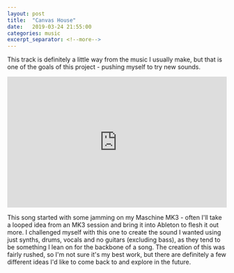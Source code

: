 ```yaml
---
layout: post
title:  "Canvas House"
date:   2019-03-24 21:55:00
categories: music
excerpt_separator: <!--more-->
---
```


This track is definitely a little way from the music I usually make, but that is one of the goals of this project - pushing myself to try new sounds.

<iframe width="100%" height="300" scrolling="no" frameborder="no" allow="autoplay" src="https://w.soundcloud.com/player/?url=https%3A//api.soundcloud.com/tracks/595254039&color=%23787272&auto_play=false&hide_related=false&show_comments=true&show_user=true&show_reposts=false&show_teaser=true&visual=true"></iframe>

<!--more-->

This song started with some jamming on my Maschine MK3 - often I'll take a looped idea from an MK3 session and bring it into Ableton to flesh it out more. I challenged myself with this one to create the sound I wanted using just synths, drums, vocals and no guitars (excluding bass), as they tend to be something I lean on for the backbone of a song. The creation of this was fairly rushed, so I'm not sure it's my best work, but there are definitely a few different ideas I'd like to come back to and explore in the future.
